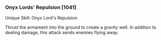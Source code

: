 ### Onyx Lords' Repulsion [1041]

Unique Skill: Onyx Lord's Repulsion

Thrust the armament into the ground to create a gravity well. In addition to dealing damage, this attack sends enemies flying away.